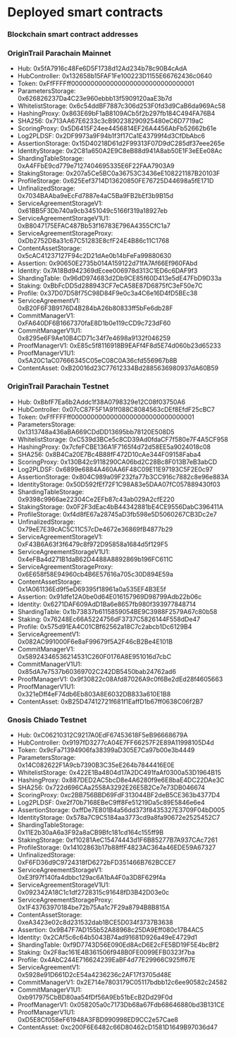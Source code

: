 # Deployed smart contracts

### Blockchain smart contract addresses

### **OriginTrail Parachain Mainnet**

* Hub: 0x5fA7916c48Fe6D5F1738d12Ad234b78c90B4cAdA
* HubController: 0x132658b15FAF1Fe100223D1155E66762436c0640
* Token: 0xFfFFFFff00000000000000000000000000000001
* ParametersStorage: 0x626826237Da4C23e960ebbb13f5909120aaE3b7d
* WhitelistStorage: 0x6c54ddBF7887c306d253F0fd3d9CaB6da969Ac58
* HashingProxy: 0x863E69bF1aB8109ACb5f2b297fb184C494FA76B4
* SHA256: 0x713AA67E6233c3cB90238290925480eC6D7719aC
* ScoringProxy: 0x5D6415F24ee4456814EF26A4456AbFb52662b61e
* Log2PLDSF: 0x2DF9973a9F94b1f3f17Ca1E43799f4d3CfDbAbc6
* AssertionStorage: 0x15D40218D61d2F99313F07D9dC285df37eee265e
* IdentityStorage: 0x2C81a650A2E9C8eB88d941A8ab50E1F3eEEe08Ac
* ShardingTableStorage: 0xA4FFbE9cd779e7127404695335E6F22FAA7903A9
* StakingStorage: 0x207a5Ce5BC0a36753C3436eE108221187B20103F
* ProfileStorage: 0x625Eef3714D13620850FE76725D44698a5fE171D
* UnfinalizedStorage: 0x7034BAAba9eEcFd7887e4aC5Ba9FB2bEf3b9B15d
* ServiceAgreementStorageV1: 0x61BB5F3Db740a9cb3451049c5166f319a18927eb
* ServiceAgreementStorageV1U1: 0xB8047175EFAC487Bb53f16783E796A4355CfC1a7
* ServiceAgreementStorageProxy: 0xDb2752D8a31c67C51283E8cfF24E4B86c11C1768
* ContentAssetStorage: 0x5cAC41237127F94c2D21dAe0b14bFeFa99880630
* Assertion: 0x90650E2735b014A159122d71fA7Af66Ef960FAbd
* Identity: 0x7A18Bd942369dEcee006978d313C1ED6c6DAF9f3
* ShardingTable: 0x96dD974683d2Db9CE85f60D413e5dE47FbD9D33a
* Staking: 0xBbFcDD5d288943CF7eCA58E87D6875fC3eF50e7C
* Profile: 0x37D07D58f75C98D84F9e0c3a4C6e16D4fD5BEc38
* ServiceAgreementV1: 0xB20F6F3B9176D4B284bA26b80833ff5bFe6db28F
* CommitManagerV1: 0xFA640DF6B1667370faE8D1b0e119cCD9c723dF60
* CommitManagerV1U1: 0x8295e6F9Ae10B4CD71c34f7e4698a9132f046259
* ProofManagerV1: 0xE85c5f8116918B9EAFf4F8d5E74d060b23d65233
* ProofManagerV1U1: 0x5A20C1aC07666345C05eC08C0A36cfd556967b8B
* ContentAsset: 0xB20016d23C77612334Bd2885636980937dA60B59

### **OriginTrail Parachain Testnet**

* Hub: 0xBbfF7Ea6b2Addc1f38A0798329e12C08f03750A6
* HubController: 0x07cC87F5F1A91f088C8084563cDEf8EfdF25cBC7
* Token: 0xFfFFFFff00000000000000000000000000000001
* ParametersStorage: 0x1313748a436aBA669CDdDD13695bb78120E508D5
* WhitelistStorage: 0xC539d3BCe5c8CD39Ad0fdaCF7f580e7F4A5CF958
* HashingProxy: 0x7cfeFCBE136A1F7165f4d72d58EE5a9024018c08
* SHA256: 0x8B4Ca20E7Bc4B88fF472D10cAe344F09158Faba4
* ScoringProxy: 0x130B42c9118290CA06bd2C28Bc8F013B7eB3abCD
* Log2PLDSF: 0x6899e6884A460AA6F48C09E11E97193C5F2E0c97
* AssertionStorage: 0x804C989a09F232fa77b3CC916c7882c8e96e883A
* IdentityStorage: 0x50D592fEf72F1C98A83e5DAA07fC057889430f03
* ShardingTableStorage: 0x9398c9966ae22304Ce2EFb87c43ab029A2cfE220
* StakingStorage: 0x0F2F3dEac4bB44342881bE4CE9556DabC396411A
* ProfileStorage: 0xf4d8fE67a28745aD3fb598e5D5060267CB3Dc2e7
* UnfinalizedStorage: 0x79eE7E39cAC5C11C57cDe4672e36869fB4877b29
* ServiceAgreementStorageV1: 0xF43B6A63f3f6479c8f972D95858a1684d5f129F5
* ServiceAgreementStorageV1U1: 0x4eFBa4d271B1daB62D4488A8892869b196FC611C
* ServiceAgreementStorageProxy: 0x6E658f58E94960cb4B6E57616a705c30D894E59a
* ContentAssetStorage: 0x1A061136Ed9f5eD69395f18961a0a535EF4B3E5f
* Assertion: 0x91dfe12A0be0d64E016157969D98799Adb22b06c
* Identity: 0x6271DAF609AdD1Ba6e8657fb980f393977848714
* ShardingTable: 0x1b73837b6115859054BE9C3988F2579A67c80b58
* Staking: 0x76248Ec66A5224756dF3737C5826144F558dDe47
* Profile: 0x575d91EA4C01CBf62562a18C7c2abcb1Dc6129B4
* ServiceAgreementV1: 0x082AC991000F6e8aF99679f5A2F46cB2Be4E101B
* CommitManagerV1: 0x58924346536214531C260F0176A8E951016d7cbC
* CommitManagerV1U1: 0x85dA7e7537b60369702C242DB5450bab24762ad6
* ProofManagerV1: 0x9f30822c08Afd87026A9c0f6Be2dEd28f4605663
* ProofManagerV1U1: 0x321eDff4eF74db6Eb803A8E6032DB833a610E1B8
* ContentAsset: 0xB25D47412721f681f1EaffD1b67ff0638C06f2B7

### Gnosis Chiado Testnet

* Hub: 0xC06210312C9217A0EdF67453618F5eB96668679A
* HubController: 0x9197fD3277cA04E7FF66257F2E89A11998105D4d
* Token: 0x9cFa71394906fa38399aD305E7Ca97b00e3b4449
* ParametersStorage: 0x14C082622F1A9cb7390B3C35eE264b7844416E0E
* WhitelistStorage: 0x422E1Ba4804d17A2DC491faAf0300a53D1964B15
* HashingProxy: 0x887DED2AC5bcD8e4A6280f9e6E8baE4DC22DAe3C
* SHA256: 0x722d696CAa2558A3292E26E5B2Ce7e73DB046674
* ScoringProxy: 0xc2BB756BBD69FdF313044BF2deB5CE363b4377D4
* Log2PLDSF: 0xe2f70b7168EBeC9ff8Fe51219Da5c89E5846e6e4
* AssertionStorage: 0xffDe7E801B4a56dd373f8435327E3709F04bD005
* IdentityStorage: 0x578a7C9C5184aa3773cd9a8fa90672e2525452C7
* ShardingTableStorage: 0x11E2b30aA6a3F92a8aCB9Bfc181cd164c155ff9B
* StakingStorage: 0xf10281AeC15474443d1F6B85277B7A937CAc7261
* ProfileStorage: 0x14102863b17b88ffF4823AC364a46EDE59A67327
* UnfinalizedStorage: 0xF6FD36d9C9724318fD6272bFD351466B762BCCE7
* ServiceAgreementStorageV1: 0xE3f97f140fa4dbbc129ac6A1bA4F0a3D8F629f4a
* ServiceAgreementStorageV1U1: 0x092342A18C1c1df2728315c91648fD3B42D03e0c
* ServiceAgreementStorageProxy: 0x1F43763970184be72b75Aa1c7F29a8794B8B815A
* ContentAssetStorage: 0xeA3423e02c8d231532dab1BCE5D034f3737B3638
* Assertion: 0x9B47F7AD155b52A88968c25DA9Eff080c17B4AC5
* Identity: 0x2CAf5c6c64b5043B74ad91681D926a49eE4729d1
* ShardingTable: 0xf9D7743D56E090Ed8AcD6E2cFE5BD19F5E4bcBf2
* Staking: 0x2F8ac161E4B361506f948B0FE0099EFB0323f7ba
* Profile: 0x4AbC244E716624239EaBF4d77E29966C925ff67E
* ServiceAgreementV1: 0x5928e91D661D2cE54a4236236c2AF17f3705d48E
* CommitManagerV1: 0x2E714e7803179C05117bdbb12c6ee90582c24582
* CommitManagerV1U1: 0xb917975CbBD80aa54fDf56A9Eb51bEcB2Dd29F0d
* ProofManagerV1: 0x058205a0c7173Db68a67Fdb68646880bd3B131CE
* ProofManagerV1U1: 0xD5E8Cf058eF61948A3FBD990998ED9CC2e57Cae8
* ContentAsset: 0xc200F6E6482c66D80462cD1581D1649B97036d47

